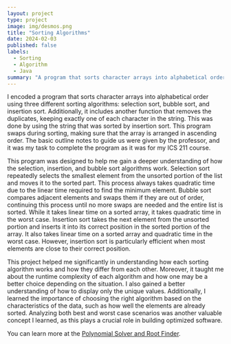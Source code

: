 ```yaml
---
layout: project
type: project
image: img/desmos.png
title: "Sorting Algorithms"
date: 2024-02-03
published: false
labels:
  - Sorting
  - Algorithm
  - Java
summary: "A program that sorts character arrays into alphabetical order using selection sort, bubble sort, and insertion sort, and also removes duplicates."
---
```


I encoded a program that sorts character arrays into alphabetical order using three different sorting algorithms: selection sort, bubble sort, and insertion sort. Additionally, it includes another function that removes the duplicates, keeping exactly one of each character in the string. This was done by using the string that was sorted by insertion sort. This program swaps during sorting, making sure that the array is arranged in ascending order. The basic outline notes to guide us were given by the professor, and it was my task to complete the program as it was for my ICS 211 course.

This program was designed to help me gain a deeper understanding of how the selection, insertion, and bubble sort algorithms work. Selection sort repeatedly selects the smallest element from the unsorted portion of the list and moves it to the sorted part. This process always takes quadratic time due to the linear time required to find the minimum element. Bubble sort compares adjacent elements and swaps them if they are out of order, continuing this process until no more swaps are needed and the entire list is sorted. While it takes linear time on a sorted array, it takes quadratic time in the worst case. Insertion sort takes the next element from the unsorted portion and inserts it into its correct position in the sorted portion of the array. It also takes linear time on a sorted array and  quadratic time in the worst case. However, insertion sort is particularly efficient when most elements are close to their correct position.

This project helped me significantly in understanding how each sorting algorithm works and how they differ from each other. Moreover, it taught me about the runtime complexity of each algorithm and how one may be a better choice depending on the situation. I also gained a better understanding of how to display only the unique values. Additionally, I learned the importance of choosing the right algorithm based on the characteristics of the data, such as how well the elements are already sorted. Analyzing both best and worst case scenarios was another valuable concept I learned, as this plays a crucial role in building optimized software.

You can learn more at the [Polynomial Solver and Root Finder](https://manoa.hawaii.edu/news/article.php?aId=2857).
